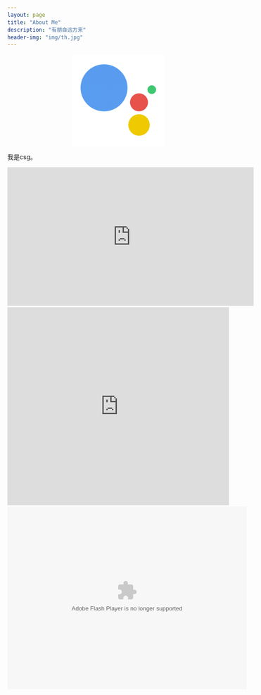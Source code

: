 ```yaml
---
layout: page
title: "About Me"
description: "有朋自远方来"
header-img: "img/th.jpg"
---
```


<center>
    <p><img src="/img/me.png" align="center"></p>
</center>



我是csg。

<center>

<iframe width="560" height="315" src="https://www.youtube.com/embed/862r3XS2YB0" frameborder="0" allowfullscreen></iframe>

</center>



<iframe src="https://music.163.com/outchain/player?type=0&id=131415785&auto=0&height=430" width="100%" height="450" frameborder="no" marginwidth="0" marginheight="0"></iframe>



<center>

<embed height="415" width="544" quality="high" allowfullscreen="true" type="application/x-shockwave-flash" src="//static.hdslb.com/miniloader.swf" flashvars="aid=8278665&page=1" pluginspage="//www.adobe.com/shockwave/download/download.cgi?P1_Prod_Version=ShockwaveFlash">

</center>



